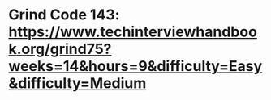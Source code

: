 # Grind Code 143: https://www.techinterviewhandbook.org/grind75?weeks=14&hours=9&difficulty=Easy&difficulty=Medium
